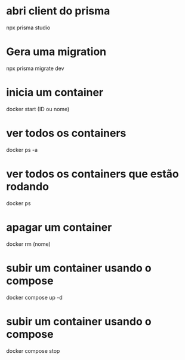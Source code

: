 # abri client do prisma 
npx prisma studio

# Gera uma migration 
npx prisma migrate dev

# inicia um container 
docker start (ID ou nome)

# ver todos os containers 
docker ps -a

# ver todos os containers que estão rodando
docker ps

# apagar um container
docker rm (nome)

# subir um container usando o compose
docker compose up -d

# subir um container usando o compose
docker compose stop